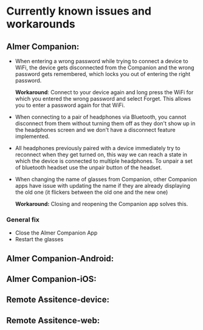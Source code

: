 # Currently known issues and workarounds

## Almer Companion:
* When entering a wrong password while trying to connect a device to WiFi, the device gets disconnected from the Companion and the wrong password gets remembered, which locks you out of entering the right password.

    **Workaround**: Connect to your device again and long press the WiFi for which you entered the wrong password and select Forget. This allows you to enter a password again for that WiFi.
* When connecting to a pair of headphones via Bluetooth, you cannot disconnect from them without turning them off as they don't show up in the headphones screen and we don't have a disconnect feature implemented.
* All headphones previously paired with a device immediately try to reconnect when they get turned on, this way we can reach a state in which the device is connected to multiple headphones. To unpair a set of bluetooth headset use the unpair button of the headset.
* When changing the name of glasses from Companion, other Companion apps have issue with updating the name if they are already displaying the old one (it flickers between the old one and the new one)

    **Workaround:** Closing and reopening the Companion app solves this.

### General fix
* Close the Almer Companion App
* Restart the glasses



## Almer Companion-Android:

## Almer Companion-iOS:

## Remote Assitence-device:

## Remote Assitence-web:
